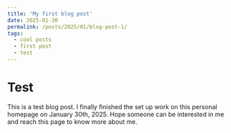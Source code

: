```yaml
---
title: 'My first blog post'
date: 2025-01-30
permalink: /posts/2025/01/blog-post-1/
tags:
  - cool posts
  - first post
  - test
---
```


Test
======

This is a test blog post. I finally finished the set up work on this personal homepage on January 30th, 2025. Hope someone can be interested in me and reach this page to know more about me.